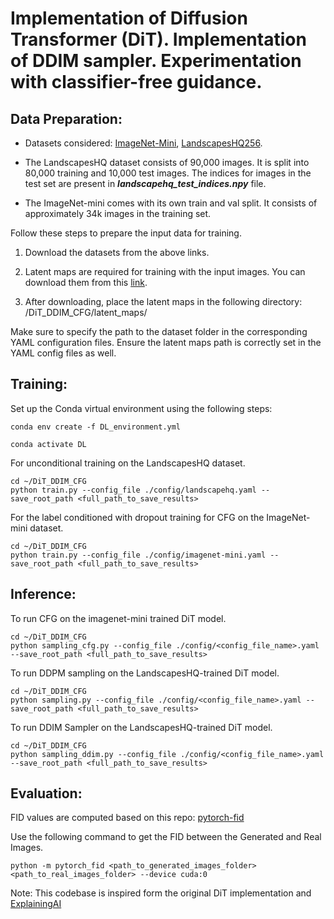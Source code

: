 # Implementation of Diffusion Transformer (DiT). Implementation of DDIM sampler. Experimentation with classifier-free guidance.

## **Data Preparation:**

- Datasets considered: [ImageNet-Mini](https://www.kaggle.com/datasets/ifigotin/imagenetmini-1000/data), [LandscapesHQ256](https://github.com/universome/alis/blob/master/lhq.md).

- The LandscapesHQ dataset consists of 90,000 images. It is split into 80,000 training and 10,000 test images. The indices for images in the test set are present in ***landscapehq_test_indices.npy*** file.

- The ImageNet-mini comes with its own train and val split. It consists of approximately 34k images in the training set.

Follow these steps to prepare the input data for training.

1. Download the datasets from the above links.

2. Latent maps are required for training with the input images. You can download them from this [link](https://drive.google.com/file/d/168QveHjpkI-TuTU9OMZo3Hxz-4Cpf17f/view?usp=sharing). 

3. After downloading, place the latent maps in the following directory: /DiT_DDIM_CFG/latent_maps/

Make sure to specify the path to the dataset folder in the corresponding YAML configuration files. Ensure the latent maps path is correctly set in the YAML config files as well.

## **Training:**

Set up the Conda virtual environment using the following steps:
```
conda env create -f DL_environment.yml

conda activate DL

```
For unconditional training on the  LandscapesHQ dataset.

```
cd ~/DiT_DDIM_CFG
python train.py --config_file ./config/landscapehq.yaml --save_root_path <full_path_to_save_results>
```

For the label conditioned with dropout training for CFG on the ImageNet-mini dataset.

```
cd ~/DiT_DDIM_CFG
python train.py --config_file ./config/imagenet-mini.yaml --save_root_path <full_path_to_save_results>
```

## **Inference:**

To run CFG on the imagenet-mini trained DiT model.

```
cd ~/DiT_DDIM_CFG
python sampling_cfg.py --config_file ./config/<config_file_name>.yaml --save_root_path <full_path_to_save_results>
```

To run DDPM sampling on the LandscapesHQ-trained DiT model.

```
cd ~/DiT_DDIM_CFG
python sampling.py --config_file ./config/<config_file_name>.yaml --save_root_path <full_path_to_save_results>
```

To run DDIM Sampler on the LandscapesHQ-trained DiT model.

```
cd ~/DiT_DDIM_CFG
python sampling_ddim.py --config_file ./config/<config_file_name>.yaml --save_root_path <full_path_to_save_results>
```

## **Evaluation:**

FID values are computed based on this repo: [pytorch-fid](https://github.com/mseitzer/pytorch-fid)

Use the following command to get the FID between the Generated and Real Images.

```
python -m pytorch_fid <path_to_generated_images_folder> <path_to_real_images_folder> --device cuda:0 
```
Note: This codebase is inspired form the original DiT implementation and [ExplainingAI](https://github.com/explainingai-code/DiT-PyTorch/tree/main)
